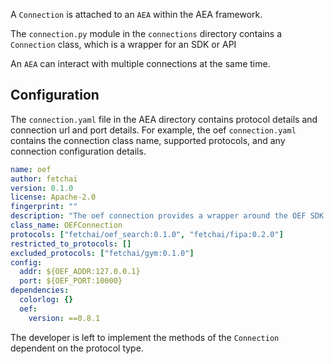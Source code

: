 A `Connection` is attached to an `AEA` within the AEA framework.

The `connection.py` module in the `connections` directory contains a `Connection` class, 
which is a wrapper for an SDK or API

An `AEA` can interact with multiple connections at the same time.

## Configuration

The `connection.yaml` file in the AEA directory contains protocol details and connection url and port details. For example, the oef `connection.yaml` contains the connection class name, supported protocols, and any connection configuration details.

``` yaml
name: oef
author: fetchai
version: 0.1.0
license: Apache-2.0
fingerprint: ""
description: "The oef connection provides a wrapper around the OEF SDK for connection with the OEF search and communication node."
class_name: OEFConnection
protocols: ["fetchai/oef_search:0.1.0", "fetchai/fipa:0.2.0"]
restricted_to_protocols: []
excluded_protocols: ["fetchai/gym:0.1.0"]
config:
  addr: ${OEF_ADDR:127.0.0.1}
  port: ${OEF_PORT:10000}
dependencies:
  colorlog: {}
  oef:
    version: ==0.8.1
```


The developer is left to implement the methods of the `Connection` dependent on the protocol type. 

<br />



